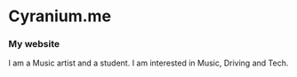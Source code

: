 # Cyranium.me
### My website
I am a Music artist and a student.
I am interested in Music, Driving and Tech.
